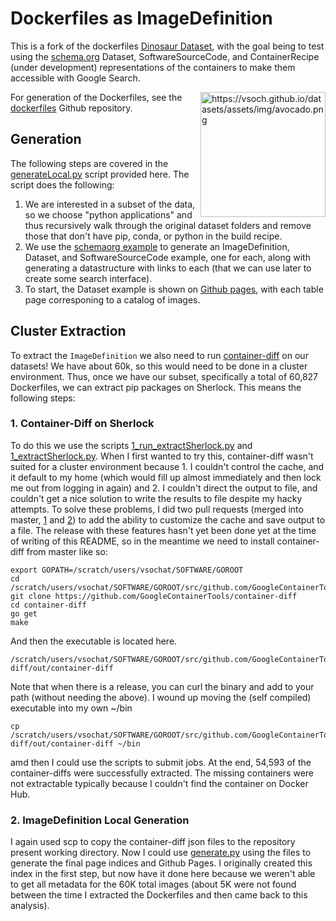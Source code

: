 # Dockerfiles as ImageDefinition

This is a fork of the dockerfiles [Dinosaur Dataset](https://vsoch.github.io/datasets), with the goal
being to test using the [schema.org](https://www.schema.org) Dataset, SoftwareSourceCode, and 
ContainerRecipe (under development) representations of the containers to make them accessible
with Google Search.

<a target="_blank" href="https://camo.githubusercontent.com/d0eb19f161d4795a9c137b9b71c70b008d7c5e8e/68747470733a2f2f76736f63682e6769746875622e696f2f64617461736574732f6173736574732f696d672f61766f6361646f2e706e67"><img src="https://camo.githubusercontent.com/d0eb19f161d4795a9c137b9b71c70b008d7c5e8e/68747470733a2f2f76736f63682e6769746875622e696f2f64617461736574732f6173736574732f696d672f61766f6361646f2e706e67" alt="https://vsoch.github.io/datasets/assets/img/avocado.png" data-canonical-src="https://vsoch.github.io/datasets/assets/img/avocado.png" style="max-width:100%; float:right" width="200px"></a>

For generation of the Dockerfiles, see the [dockerfiles](https://www.github.com/vsoch/dockerfiles) Github repository.

## Generation

The following steps are covered in the [generateLocal.py](https://github.com/openschemas/dockerfiles/blob/master/generateLocal.py) script provided here. The script does the following:

 1. We are interested in a subset of the data, so we choose "python applications" and thus recursively walk through the original dataset folders and remove those that don't have pip, conda, or python in the build recipe.
 2. We use the [schemaorg example](https://github.com/openbases/extract-dockerfile) to generate an ImageDefinition, Dataset, and SoftwareSourceCode example, one for each, along with generating a datastructure with links to each (that we can use later to create some search interface).
 3. To start, the Dataset example is shown on [Github pages](https://openschemas.github.io/dockerfiles/), with each table page corresponing to a catalog of images.

## Cluster Extraction

To extract the `ImageDefinition` we also need to run [container-diff](https://github.com/GoogleContainerTools/container-diff)
on our datasets! We have about 60k, so this would need to be done in a cluster environment. Thus, once we have our subset, specifically a total of 60,827 Dockerfiles, we can extract pip packages on Sherlock. This means the following steps:

### 1. Container-Diff on Sherlock

To do this we use the scripts [1_run_extractSherlock.py](1_run_extractSherlock) and [1_extractSherlock.py](1_extractSherlock.py). When I first wanted to try this, container-diff wasn't suited for a cluster environment because 1. I couldn't control the cache, and it default to my home (which would fill up almost immediately and then lock me out from logging in again) and 2. I couldn't direct the output to file, and couldn't get a nice solution to write the results to file despite my hacky attempts. To solve these problems, I did two pull requests (merged into master, [1](https://github.com/GoogleContainerTools/container-diff/pull/274) and [2](https://github.com/GoogleContainerTools/container-diff/pull/279)) to add the ability to customize the cache and save output to a file. The release with these features hasn't yet been done yet at the time of writing of this README, so in the meantime we need to install container-diff from master like so:

```
export GOPATH=/scratch/users/vsochat/SOFTWARE/GOROOT
cd /scratch/users/vsochat/SOFTWARE/GOROOT/src/github.com/GoogleContainerTools
git clone https://github.com/GoogleContainerTools/container-diff
cd container-diff
go get
make
```

And then the executable is located here.
```
/scratch/users/vsochat/SOFTWARE/GOROOT/src/github.com/GoogleContainerTools/container-diff/out/container-diff
```

Note that when there is a release, you can curl the binary and add to your path (without needing the above).
I wound up moving the (self compiled) executable into my own ~/bin

```
cp /scratch/users/vsochat/SOFTWARE/GOROOT/src/github.com/GoogleContainerTools/container-diff/out/container-diff ~/bin
```

amd then I could use the scripts to submit jobs. At the end, 54,593 of the container-diffs were successfully extracted.
The missing containers were not extractable typically because I couldn't find the container on Docker Hub.

### 2. ImageDefinition Local Generation

I again used scp to copy the container-diff json files to the repository present working directory.
Now I could use [generate.py](generate.py) using the files to generate the final page indices
and Github Pages. I originally created this index in the first step, but now have it done here because
we weren't able to get all metadata for the 60K total images (about 5K were not found between the time I
extracted the Dockerfiles and then came back to this analysis).



